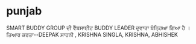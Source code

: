 # punjab
SMART BUDDY GROUP ਦੀ ਵੈੱਬਸਾਈਟ BUDDY LEADER ਦੁਵਾਰਾ ਬੰਨ੍ਹਿਆ ਗਿਆ ਹੈ । ਤਿਆਰ ਕਰਤਾ--DEEPAK ਸਾਹਨੀ , KRISHNA SINGLA, KRISHNA, ABHISHEK
